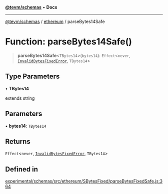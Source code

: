 [**@tevm/schemas**](../../README.md) • **Docs**

***

[@tevm/schemas](../../modules.md) / [ethereum](../README.md) / parseBytes14Safe

# Function: parseBytes14Safe()

> **parseBytes14Safe**\<`TBytes14`\>(`bytes14`): `Effect`\<`never`, [`InvalidBytesFixedError`](../classes/InvalidBytesFixedError.md), `TBytes14`\>

## Type Parameters

• **TBytes14**

extends string

## Parameters

• **bytes14**: `TBytes14`

## Returns

`Effect`\<`never`, [`InvalidBytesFixedError`](../classes/InvalidBytesFixedError.md), `TBytes14`\>

## Defined in

[experimental/schemas/src/ethereum/SBytesFixed/parseBytesFixedSafe.js:364](https://github.com/qbzzt/tevm-monorepo/blob/main/experimental/schemas/src/ethereum/SBytesFixed/parseBytesFixedSafe.js#L364)
